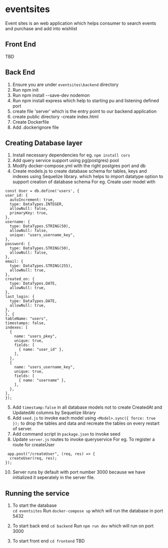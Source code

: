 # eventsites
Event sites is an web application which helps consumer to search events and purchase and add into wishlist
## Front End
TBD
## Back End
1. Ensure you are under `eventsites\backend` directory
2. Run npm init
3. Run npm install --save-dev nodemon
4. Run npm install express which help to starting pu and listening defined port
5. create file 'server' which is the entry point to our backend application
6. create public directory
    -create index.html 
7. Create Dockerfile
8. Add .dockerignore file 
## Creating Database layer
  1. Install necessary dependencies for eg. `npm install cors`
  2. Add query service support using pg(postgres) pool
  3. Modify docker-compose.yml with the right postgres port and db
  4. Create models.js to create database schema for tables, keys and indexes using Sequelize library. which helps to import datatype option to support creation of database schema For eg. Create user model with
  ```
  const User = db.define('users', {
  user_id: {
    autoIncrement: true,
    type: DataTypes.INTEGER,
    allowNull: false,
    primaryKey: true,
  },
  username: {
    type: DataTypes.STRING(50),
    allowNull: false,
    unique: "users_username_key",
  },
  password: {
    type: DataTypes.STRING(50),
    allowNull: false,
  },
  email: {
    type: DataTypes.STRING(255),
    allowNull: true,
  },
  created_on: {
    type: DataTypes.DATE,
    allowNull: true,
  },
  last_login: {
    type: DataTypes.DATE,
    allowNull: true,
  },
}, {
  tableName: "users",
  timestamps: false,
  indexes: [
    {
      name: "users_pkey",
      unique: true,
      fields: [
        { name: "user_id" },
      ],
    },
    {
      name: "users_username_key",
      unique: true,
      fields: [
        { name: "username" },
      ],
    },
  ],
});
  ```
  5. Add `timestamp:false` in all database models not to create CreatedAt and UpdatedAt columns by Sequelize library
  6. Add `seed.js` to invoke each model using `<Model>.sync({ force: true });` to drop the tables and data and recreate the tables on every restart of server.
  7. Add command script in `package.json` to invoke seed
9. Update `server.js` routes to invoke queryservice 
For eg. To register a route for createUser
```
 app.post("/createUser", (req, res) => {
  createUser(req, res);
});
```
10. Server runs by default with port number 3000 because we have initialized it seperately in the server file.



## Running the service 
1. To start the database  
`cd eventsites` 
 Run `docker-compose up` which will run the database in port 5432

2. To start back end 
`cd backend`
Run `npm run dev`  which will run on port 3000 

3. To start front end
`cd frontend` 
TBD 






